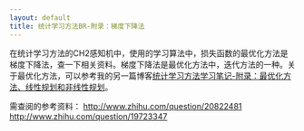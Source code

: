 ```yaml
---
layout: default
title: 统计学习方法BR-附录：梯度下降法
---
```

在统计学习方法的CH2感知机中，使用的学习算法中，损失函数的最优化方法是梯度下降法，查一下相关资料。梯度下降法是最优化方法中，迭代方法的一种。关于最优化方法，可以参考我的另一篇博客[统计学习方法学习笔记-附录：最优化方法、线性规划和非线性规划](http://arthur503.github.io/blog/2013/10/04/Statistical-Methods-appendix-optimization-problem.html)。




需查阅的参考资料：
http://www.zhihu.com/question/20822481
http://www.zhihu.com/question/19723347
